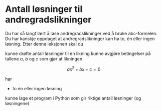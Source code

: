 # Antall løsninger til andregradslikninger


Du har så langt lært å løse andregradslikninger ved å bruke abc-formelen. Du har kanskje oppdaget at andregradslikninger kan ha to, én eller ingen løsning. 
Etter denne leksjonen skal du

kunne drøfte antall løsninger til en likning
kunne avgjøre betingelser på tallene $a$, $b$ og $c$ som gjør at likningen

$$ a x^2+ b x + c = 0 $$

har 
* to 
 én eller ingen løsning

kunne lage et program i Python som gir riktige antall løsninger (og løsningene)